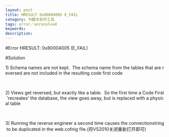```yaml
---
layout: post
title: HRESULT 0x80004005 E_FAIL
category: 书籍与软件工具
tags: error／unresolved
keywords: 
description: 
---
```

#Error
HRESULT: 0x80004005 (E_FAIL)

#Solution

1) Schema names are not kept.  The schema name from the tables that are reversed are not included in the resulting code first code

 

2) Views get reversed, but exactly like a table.  So the first time a Code First 'recreates' the database, the view goes away, but is replaced with a physical table

 

3) Running the reverse engineer a second time causes the connectionstring to be duplicated in the web.cofnig file.(将VS2010关闭重新打开即可)







